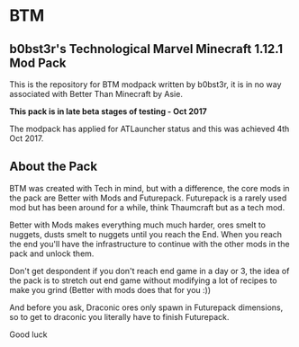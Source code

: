 # BTM
## b0bst3r's Technological Marvel Minecraft 1.12.1 Mod Pack

This is the repository for BTM modpack written by b0bst3r, it is in no way associated with Better Than Minecraft by Asie.

**This pack is in late beta stages of testing - Oct 2017**

The modpack has applied for ATLauncher status and this was achieved 4th Oct 2017.

## About the Pack

BTM was created with Tech in mind, but with a difference, the core mods in the pack are Better with Mods and Futurepack.  Futurepack is a rarely used mod but has been around for a while, think Thaumcraft but as a tech mod.

Better with Mods makes everything much much harder, ores smelt to nuggets, dusts smelt to nuggets until you reach the End.  When you reach the end you'll have the infrastructure to continue with the other mods in the pack and unlock them.

Don't get despondent if you don't reach end game in a day or 3, the idea of the pack is to stretch out end game without modifying a lot of recipes to make you grind (Better with mods does that for you :))

And before you ask, Draconic ores only spawn in Futurepack dimensions, so to get to draconic you literally have to finish Futurepack.

Good luck
